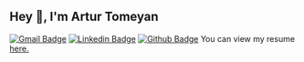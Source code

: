 ## Hey 👋, I'm Artur Tomeyan
[![Gmail Badge](https://img.shields.io/badge/-tomeyan.artur@gmail.com-c14438?style=flat&logo=Gmail&logoColor=white&link=mailto:tomeyan.artur@gmail.com)](mailto:tomeyan.artur@gmail.com) 
[![Linkedin Badge](https://img.shields.io/badge/-arturtomeyan-0072b1?style=flat&logo=Linkedin&logoColor=white&link=https://www.linkedin.com/in/arturtomeyan/)](https://www.linkedin.com/in/arturtomeyan/) 
[![Github Badge](https://img.shields.io/badge/-ATomeyan-grey?style=flat&logo=github&logoColor=white&link=https://github.com/ATomeyan/)](https://www.github.com/ATomeyan/) 
  You can view my resume <a href='https://staff.am/en/profile/artur-tomeyan-d50e4e4522 ' target=_blank><u>here</u>.</a></p>

